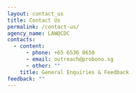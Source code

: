 ```yaml
---
layout: contact_us
title: Contact Us
permalink: /contact-us/
agency_name: LAW@CDC
contacts:
  - content:
      - phone: +65 6536 0650
      - email: outreach@probono.sg
      - other: ""
    title: General Enquiries & Feedback
feedback: ""
---
```

